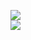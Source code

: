 [![](https://img.shields.io/badge/Made%20With-Github%20Spray-lightgrey.svg?style=for-the-badge&logo=github)](https://github.com/Annihil/github-spray#28537)  
[![](https://i.imgur.com/2DrTn0Z.gif)](https://github.com/Annihil/github-spray)